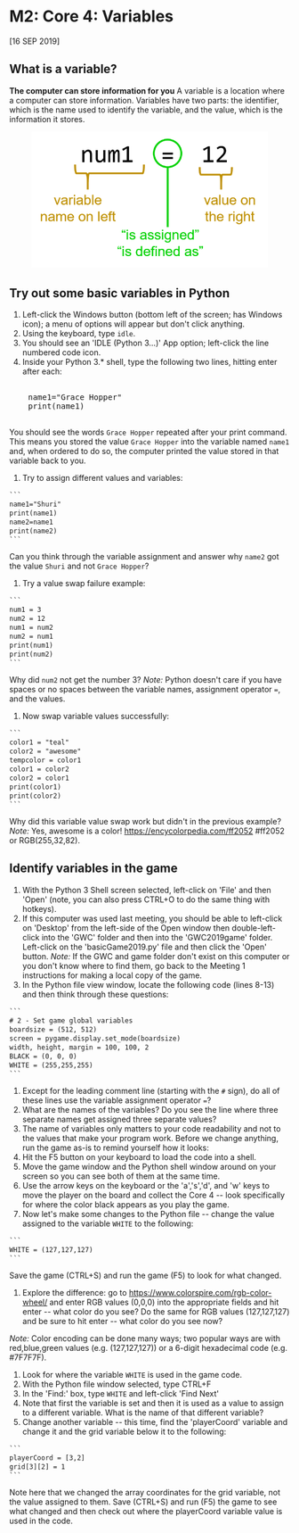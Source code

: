 # M2: Core 4: Variables
[16 SEP 2019]
<script src="https://cdn.jsdelivr.net/gh/google/code-prettify@master/loader/run_prettify.js"></script>

## What is a variable?
**The computer can store information for you**
A variable is a location where a computer can store information. Variables have two parts: the identifier, which is the name used to identify the variable, and the value, which is the information it stores.

<p align="center">
     <img src="../../img/variables.png"
          alt="variable diagram"
          width="425"/>
</p>


## Try out some basic variables in Python
1. Left-click the Windows button (bottom left of the screen; has Windows icon); a menu of options will appear but don't click anything.
1. Using the keyboard, type `idle`.
1. You should see an 'IDLE (Python 3...)' App option; left-click the line numbered code icon.
1. Inside your Python 3.\* shell, type the following two lines, hitting enter after each:
  <pre class="prettyprint lang-py"> 
    name1="Grace Hopper"
    print(name1)
  </pre>
  You should see the words `Grace Hopper` repeated after your print command. This means you stored the value `Grace Hopper` into the variable named `name1` and, when ordered to do so, the computer printed the value stored in that variable back to you.
1. Try to assign different values and variables:
  <!-- language: lang-py --> 
    ```
    name1="Shuri"
    print(name1)
    name2=name1
    print(name2)
    ```
  Can you think through the variable assignment and answer why `name2` got the value `Shuri` and not `Grace Hopper`?
1. Try a value swap failure example:
  <!-- language: lang-py --> 
    ```
    num1 = 3
    num2 = 12
    num1 = num2
    num2 = num1
    print(num1)
    print(num2)
    ```
  Why did `num2` not get the number 3?
  *Note:* Python doesn't care if you have spaces or no spaces between the variable names, assignment operator `=`, and the values.
1. Now swap variable values successfully:
  <!-- language: lang-py --> 
    ```
    color1 = "teal"
    color2 = "awesome"
    tempcolor = color1
    color1 = color2
    color2 = color1
    print(color1)
    print(color2)
    ```
  Why did this variable value swap work but didn't in the previous example?
  *Note:* Yes, awesome is a color! https://encycolorpedia.com/ff2052 #ff2052 or RGB(255,32,82).

## Identify variables in the game
1. With the Python 3 Shell screen selected, left-click on 'File' and then 'Open' (note, you can also press CTRL+O to do the same thing with hotkeys).
1. If this computer was used last meeting, you should be able to left-click on 'Desktop' from the left-side of the Open window then double-left-click into the 'GWC' folder and then into the 'GWC2019game' folder. Left-click on the 'basicGame2019.py' file and then click the 'Open' button.
  *Note:* If the GWC and game folder don't exist on this computer or you don't know where to find them, go back to the Meeting 1 instructions for making a local copy of the game.
1. In the Python file view window, locate the following code (lines 8-13) and then think through these questions:
  <!-- language: lang-py --> 
    ```
    # 2 - Set game global variables
    boardsize = (512, 512)
    screen = pygame.display.set_mode(boardsize)
    width, height, margin = 100, 100, 2
    BLACK = (0, 0, 0)
    WHITE = (255,255,255)
    ```
  1. Except for the leading comment line (starting with the `#` sign), do all of these lines use the variable assignment operator `=`?
  1. What are the names of the variables? Do you see the line where three separate names get assigned three separate values?
1. The name of variables only matters to your code readability and not to the values that make your program work. Before we change anything, run the game as-is to remind yourself how it looks:
  1. Hit the F5 button on your keyboard to load the code into a shell.
  1. Move the game window and the Python shell window around on your screen so you can see both of them at the same time.
  1. Use the arrow keys on the keyboard or the 'a','s','d', and 'w' keys to move the player on the board and collect the Core 4 -- look specifically for where the color black appears as you play the game.
1. Now let's make some changes to the Python file -- change the value assigned to the variable `WHITE` to the following:
  <!-- language: lang-py --> 
    ```
    WHITE = (127,127,127)
    ```
  Save the game (CTRL+S) and run the game (F5) to look for what changed. 
1. Explore the difference: go to https://www.colorspire.com/rgb-color-wheel/ and enter RGB values (0,0,0) into the appropriate fields and hit enter -- what color do you see? Do the same for RGB values (127,127,127) and be sure to hit enter -- what color do you see now?

  *Note:* Color encoding can be done many ways; two popular ways are with red,blue,green values (e.g. (127,127,127)) or a 6-digit hexadecimal code (e.g. #7F7F7F).
1. Look for where the variable `WHITE` is used in the game code.
  1. With the Python file window selected, type CTRL+F
  1. In the 'Find:' box, type `WHITE` and left-click 'Find Next'
  1. Note that first the variable is set and then it is used as a value to assign to a different variable. What is the name of that different variable?
1. Change another variable -- this time, find the 'playerCoord' variable and change it and the grid variable below it to the following:
  <!-- language: lang-py --> 
    ```
    playerCoord = [3,2]
    grid[3][2] = 1
    ```
  Note here that we changed the array coordinates for the grid variable, not the value assigned to them. Save (CTRL+S) and run (F5) the game to see what changed and then check out where the playerCoord variable value is used in the code.